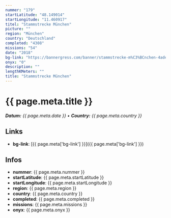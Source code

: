 ```yaml
---
nummer: "179"
startLatitude: "48.149014"
startLongitude: "11.460917"
titel: "Stammstrecke München"
picture: ""
region: "München"
country: "Deutschland"
completed: "4308"
missions: "54"
date: "2018"
bg-link: "https://bannergress.com/banner/stammstrecke-m%C3%BCnchen-4ade"
onyx: "0"
description: ""
lengthKMeters: ""
title: "Stammstrecke München"
---
```


# {{ page.meta.title }}
_**Datum:** {{ page.meta.date }} • **Country:** {{ page.meta.country }}_

## Links
- **bg-link**: [{{ page.meta['bg-link'] }}]({{ page.meta['bg-link'] }})

## Infos
- **nummer**: {{ page.meta.nummer }}
- **startLatitude**: {{ page.meta.startLatitude }}
- **startLongitude**: {{ page.meta.startLongitude }}
- **region**: {{ page.meta.region }}
- **country**: {{ page.meta.country }}
- **completed**: {{ page.meta.completed }}
- **missions**: {{ page.meta.missions }}
- **onyx**: {{ page.meta.onyx }}

